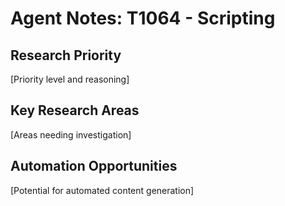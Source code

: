# Agent Notes: T1064 - Scripting

## Research Priority
[Priority level and reasoning]

## Key Research Areas
[Areas needing investigation]

## Automation Opportunities
[Potential for automated content generation]
